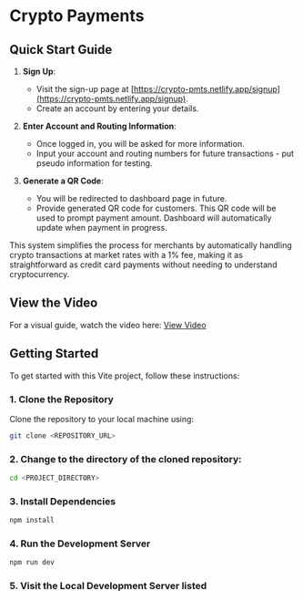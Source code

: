 # Crypto Payments

## Quick Start Guide

1. **Sign Up**:
   - Visit the sign-up page at [https://crypto-pmts.netlify.app/signup](https://crypto-pmts.netlify.app/signup).
   - Create an account by entering your details.

2. **Enter Account and Routing Information**:
   - Once logged in, you will be asked for more information.
   - Input your account and routing numbers for future transactions - put pseudo information for testing.

3. **Generate a QR Code**:
   - You will be redirected to dashboard page in future.
   - Provide generated QR code for customers. This QR code will be used to prompt payment amount. Dashboard will automatically update when payment in progress.

This system simplifies the process for merchants by automatically handling crypto transactions at market rates with a 1% fee, making it as straightforward as credit card payments without needing to understand cryptocurrency.

## View the Video

For a visual guide, watch the video here: [View Video](https://drive.google.com/file/d/1Hwa5EM2kygH7Fz1OT2yG1oSrd3wTqM8b/view?usp=sharing)

## Getting Started

To get started with this Vite project, follow these instructions:

### 1. Clone the Repository

Clone the repository to your local machine using:

```bash
git clone <REPOSITORY_URL>
```

### 2. Change to the directory of the cloned repository:
```bash
cd <PROJECT_DIRECTORY>
```
### 3. Install Dependencies
```bash
npm install
```
### 4. Run the Development Server
```bash
npm run dev
```
### 5. Visit the Local Development Server listed
